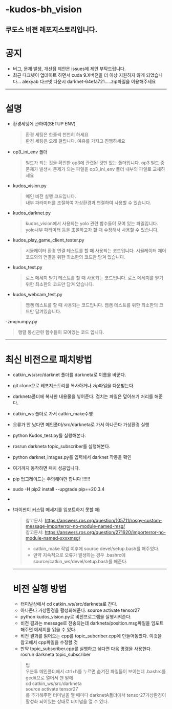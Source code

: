 # -kudos-bh_vision
쿠도스 비전 레포지스토리입니다.
---

# 공지
 - 버그, 문제 발생, 개선점 제안은 issues에 제안 부탁드립니다.
 - 최근 다크넷이 업데이트 하면서 cuda 9.X버전을 더 이상 지원하지 않게 되었습니다... alexyab 다크넷 다운시 darknet-64efa721.....zip파일을 이용해주세요

---

# 설명
- 환경세팅에 관하여(SETUP ENV)
  >환경 세팅은 한줄씩 천천히 하세요  
  >환경 세팅은 오래 걸립니다. 여유를 가지고 진행하세요  

- op3_ini_env 폴더
  >빌드가 되는 것을 확인한 op3에 관련된 것만 있는 폴더입니다.
  >op3 빌드 중 문제가 발생시 문제가 되는 파일을 op3_ini_env 폴더 내부의 파일로 교체하세요

- kudos_vision.py
  >메인 비전 실행 코드입니다.  
  >내부 파라미터를 조절하여 가상환경과 연결하여 사용할 수 있습니다.  

- kudos_darknet.py
  >kudos_vision에서 사용되는 yolo 관련 함수들이 모여 있는 파일입니다.  
  >yolo내부 파라미터 등을 조절하고자 할 때 수정해서 사용할 수 있습니다.

- kudos_play_game_client_tester.py
  >시뮬레이터 환경 연결 테스트를 할 때 사용되는 코드입니다.
  >시뮬레이터 제어 코드와의 연결을 위한 최소한의 코드만 담겨 있습니다.

- kudos_test.py
  >로스 메세지 받기 테스트를 할 때 사용되는 코드입니다.
  >로스 메세지를 받기 위한 최소한의 코드만 담겨 있습니다.

- kudos_webcam_test.py
  >웹캠 테스트를 할 때 사용되는 코드입니다.
  >웹캠 테스트를 위한 최소한의 코드만 담겨있습니다.

-zmqnumpy.py
  >행렬 통신관련 함수들이 모여있는 코드 입니다.

---

# 최신 비전으로 패치방법
- catkin_ws/src/darknet 폴더를 darkneta로 이름을 바꾼다.
- git clone으로 레포지스토리를 복사하거나 zip파일을 다운받는다.
- darkneta폴더에 복사한 내용물을 넣어준다. 겹치는 파일은 덮어쓰기 처리를 해준다.
- catkin_ws 폴더로 가서 catkin_make수행
- 오류가 안 났다면 메인폴더/src/darkneta로 가서 아나콘다 가상환경 실행
- python Kudos_test.py를 실행해본다.
- rosrun darkneta topic_subscriber를 실행해본다.
- python darknet_images.py를 입력해서 darknet 작동을 확인
- 여기까지 동작하면 패치 성공입니다.
- pip 업그레이드는 주의해야만 합니다 !!!!!!
- sudo -H pip2 install --upgrade pip==20.3.4
- 

- !파이썬이 커스텀 메세지를 임포트하지 못할 때:   
    >참고문서: https://answers.ros.org/question/105711/rospy-custom-message-importerror-no-module-named-msg/  
    >참고문서: https://answers.ros.org/question/271620/importerror-no-module-named-xxxxmsg/
    >- catkin_make 작업 이후에 source devel/setup.bash를 해주었다.  
    >- 만약 지속적으로 오류가 발생하는 경우 .bashrc에 source/catkin_ws/devel/setup.bash를 해준다.
    
    
   ---
   
   # 비전 실행 방법
    - 터미널상에서 cd catkin_ws/src/darkneta로 간다.
    - 아나콘다 가상환경을 활성화해준다. source activate tensor27
    - python kudos_vision.py로 비전프로그램을 실행시켜준다.
    - 비전 결과는 message로 전송되는데 darkneta/position.msg파일을 임포트해주면 메세지를 읽을 수 있다.
    - 비전 결과를 읽어오는 cpp를 topic_subcriber.cpp에 만들어놓았다. 이것을 참고해서 cpp파일을 수정할 것
    - 만약 topic_subscriber.cpp를 실행하고 싶다면 다음 명령을 사용한다. rosrun darkneta topic_subscriber
    >팁  
    >우분투 메인폴더에서 ctrl+h를 누르면 숨겨진 파일들이 보이는데 .bashrc를 gedit으로 열어서 맨 밑에  
    >cd catkin_ws/src/darkneta  
    >source activate tensor27  
    >를 추가해주면 터미널을 열 때마다 darknetA폴더에서 tensor27가상환경이 활성화 되어있는 상태로 터미널을 열 수 있다.
